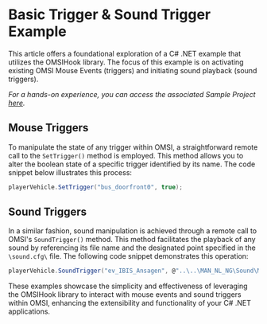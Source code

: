 # Basic Trigger & Sound Trigger Example

This article offers a foundational exploration of a C# .NET example that utilizes the OMSIHook library. The focus of this example is on activating existing OMSI Mouse Events (triggers) and initiating sound playback (sound triggers).

_For a hands-on experience, you can access the associated Sample Project [here](https://github.com/space928/Omsi-Extensions/tree/main/_OmsiHookExamples/TriggersSample)._

## Mouse Triggers

To manipulate the state of any trigger within OMSI, a straightforward remote call to the `SetTrigger()` method is employed. This method allows you to alter the boolean state of a specific trigger identified by its name. The code snippet below illustrates this process:

```cs
playerVehicle.SetTrigger("bus_doorfront0", true);
```

## Sound Triggers

In a similar fashion, sound manipulation is achieved through a remote call to OMSI's `SoundTrigger()` method. This method facilitates the playback of any sound by referencing its file name and the designated point specified in the `\sound.cfg\` file. The following code snippet demonstrates this operation:

```cs
playerVehicle.SoundTrigger("ev_IBIS_Ansagen", @"..\..\MAN_NL_NG\Sound\Matrix_Ziel.wav");
```

These examples showcase the simplicity and effectiveness of leveraging the OMSIHook library to interact with mouse events and sound triggers within OMSI, enhancing the extensibility and functionality of your C# .NET applications.